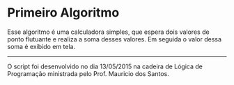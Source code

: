 # Primeiro Algoritmo
Esse algoritmo é uma calculadora simples, que espera dois valores de ponto flutuante e realiza a soma desses valores. 
Em seguida o valor dessa soma é exibido em tela.


---
O script foi desenvolvido no dia 13/05/2015 na cadeira de Lógica de Programação ministrada pelo Prof. Mauricio dos Santos.
